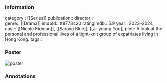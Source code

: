 ### Information
category:: [[Series]]
publication:: 
director::  
genre:: [[Drama]]
imdbId:: tt8773420
ratingImdb:: 5.9
year:: 2023–2024
cast:: [[Nicole Kidman]], [[Sarayu Blue]], [[Ji-young Yoo]]
plot:: A look at the personal and professional lives of a tight-knit group of expatriates living in Hong Kong.
tags::


### Poster
![poster](https://m.media-amazon.com/images/M/MV5BZGIxOTAyYzMtZGFlZi00OWFlLWE0YTItYTNjMTVkYTU0YjE0XkEyXkFqcGdeQXVyMjkwOTAyMDU@._V1_SX300.jpg)


### Annotations

